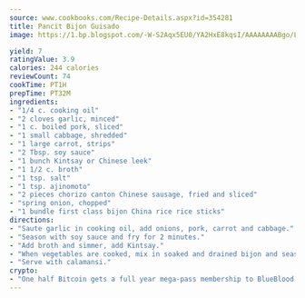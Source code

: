 ```yaml
---
source: www.cookbooks.com/Recipe-Details.aspx?id=354281
title: Pancit Bijon Guisado
image: https://1.bp.blogspot.com/-W-S2Aqx5EU0/YA2HxE8kqsI/AAAAAAAABgo/LNxJ2X_rvYgPNsplYMgQNjuwxaZ0e3pQQCLcBGAsYHQ/s320/17.png

yield: 7
ratingValue: 3.9
calories: 244 calories
reviewCount: 74
cookTime: PT1H
prepTime: PT32M
ingredients:
- "1/4 c. cooking oil"
- "2 cloves garlic, minced"
- "1 c. boiled pork, sliced"
- "1 small cabbage, shredded"
- "1 large carrot, strips"
- "2 Tbsp. soy sauce"
- "1 bunch Kintsay or Chinese leek"
- "1 1/2 c. broth"
- "1 tsp. salt"
- "1 tsp. ajinomoto"
- "2 pieces chorizo canton Chinese sausage, fried and sliced"
- "spring onion, chopped"
- "1 bundle first class bijon China rice rice sticks"
directions:
- "Saute garlic in cooking oil, add onions, pork, carrot and cabbage."
- "Season with soy sauce and fry for 2 minutes."
- "Add broth and simmer, add Kintsay."
- "When vegetables are cooked, mix in soaked and drained bijon and season with salt and ajinomoto. Garnish with chorizo canton and spring onions."
- "Serve with calamansi."
crypto:
- "One half Bitcoin gets a full year mega-pass membership to BlueBlood."
---
```

